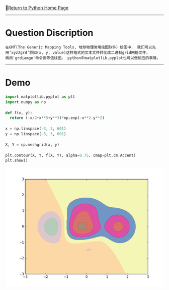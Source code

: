 :hotel:[Return to Python Home Page](https://github.com/geophydog/Python)

***

# Question Discription
```
在GMT(The Generic Mapping Tools, 地球物理常用绘图软件）绘图中， 我们可以先用‘xyz2grd’将如(x, y, value)这样格式的文本文件转化成二进制grid网格文件，
再用'grdiamge'命令画等值线图。 python中matplotlib.pyplot也可以做相应的事情。
```

***

# Demo
```python
import matplotlib.pyplot as plt
import numpy as np

def f(x, y):
  return (-x/2+x**5+y**3)*np.exp(-x**2-y**2)

x = np.linspace(-3, 3, 601)
y = np.linspace(-3, 3, 601)

X, Y = np.meshgrid(x, y)

plt.contour(X, Y, f(X, Y), alpha=0.75, cmap=plt.cm.Accent)
plt.show()
```

![Demo picture](https://github.com/geophydog/Python/blob/master/Plots-Virtualiation/images/contour.png)
